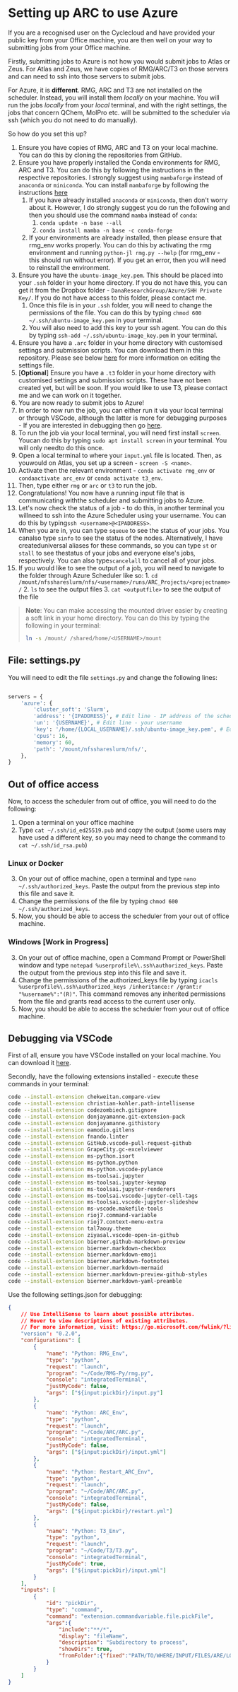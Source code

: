 # Setting up ARC to use Azure

If you are a recognised user on the Cyclecloud and have provided your public key from your Office machine, you are then well on your way to submitting jobs from your Office machine.

Firstly, submitting jobs to Azure is not how you would submit jobs to Atlas or Zeus. For Atlas and Zeus, we have copies of RMG/ARC/T3 on those servers and can need to ssh into those servers to submit jobs. 

For Azure, it is **different**. RMG, ARC and T3 are not installed on the scheduler. Instead, you will install them *locally* on your machine. You will run the jobs *locally* from your *local* terminal, and with the right settings, the jobs that concern QChem, MolPro etc. will be submitted to the scheduler via ssh (which you do not need to do manually).

So how do you set this up?

1. Ensure you have copies of RMG, ARC and T3 on your local machine. You can do this by cloning the repositories from GitHub.
2. Ensure you have properly installed the Conda environments for RMG, ARC and T3. You can do this by following the instructions in the respective repositories. I strongly suggest using `mambaforge` instead of `anaconda` or `miniconda`. You can install `mambaforge` by following the instructions [here](https://github.com/conda-forge/miniforge)
   1. If you have already installed `anaconda` or `miniconda`, then don't worry about it. However, I do strongly suggest you do run the following and then you should use the command `mamba` instead of `conda`:
        1. `conda update -n base --all`
        2. `conda install mamba -n base -c conda-forge`
   2. If your environments are already installed, then please ensure that rmg_env works properly. You can do this by activating the rmg environment and running `python-jl rmg.py --help` (for rmg_env - this should run without error). If you get an error, then you will need to reinstall the environment.
3. Ensure you have the `ubuntu-image_key.pem`. This should be placed into your `.ssh` folder in your home directory. If you do not have this, you can get it from the Dropbox folder - `DanaResearchGroup/Azure/SHH Private Key/`. If you do not have access to this folder, please contact me.
    1. Once this file is in your `.ssh` folder, you will need to change the permissions of the file. You can do this by typing `chmod 600 ~/.ssh/ubuntu-image_key.pem` in your terminal. 
    2. You will also need to add this key to your ssh agent. You can do this by typing `ssh-add ~/.ssh/ubuntu-image_key.pem` in your terminal.
4. Ensure you have a `.arc` folder in your home directory with customised settings and submission scripts. You can download them in this repository. Please see below [here](#file-settingspy) for more information on editing the settings file.
5. [**Optional**] Ensure you have a `.t3` folder in your home directory with customised settings and submission scripts. These have not been created yet, but will be soon. If you would like to use T3, please contact me and we can work on it together.
6. You are now ready to submit jobs to Azure!
7. In order to now run the job, you can either run it via your local terminal or through VSCode, although the latter is more for debugging purposes - If you are interested in debugging then go [here](#debugging-via-vscode).
8. To run the job via your local terminal, you will need first install `screen`. Youcan do this by typing `sudo apt install screen` in your terminal. You will only needto do this once.
9. Open a local terminal to where your `input.yml` file is located. Then, as youwould on Atlas, you set up a screen - `screen -S <name>`.
10. Activate then the relevant environment - `conda activate rmg_env` or `condaactivate arc_env` or `conda activate t3_env`.
11. Then, type either `rmg` or `arc` or `t3` to run the job.
12. Congratulations! You now have a running input file that is communicating withthe scheduler and submitting jobs to Azure.
13. Let's now check the status of a job - to do this, in another terminal you willneed to ssh into the Azure Scheduler using your username. You can do this by typing`ssh <username>@<IPADDRESS>`. 
14. When you are in, you can type `squeue` to see the status of your jobs. You canalso type `sinfo` to see the status of the nodes. Alternatively, I have createduniversal aliases for these commands, so you can type `st` or `stall` to see thestatus of your jobs and everyone else's jobs, respectively. You can also type`scancelall` to cancel all of your jobs.
15. If you would like to see the output of a job, you will need to navigate to the folder through Azure Scheduler like so:
        1. `cd /mount/nfsshareslurm/nfs/<username>/runs/ARC_Projects/<projectname>/`
        2. `ls` to see the output files
        3. `cat <outputfile>` to see the output of the file

> **Note**: You can make accessing the mounted driver easier by creating a soft link in your home directory. You can do this by typing the following in your terminal:
> ```bash
>ln -s /mount/ /shared/home/<USERNAME>/mount
>```
   
## File: settings.py

You will need to edit the file `settings.py` and change the following lines:

```python

servers = {
    'azure': {
        'cluster_soft': 'Slurm',
        'address': '{IPADDRESS}', # Edit line - IP address of the scheduler if it changes
        'un': '{USERNAME}', # Edit line - your username
        'key': '/home/{LOCAL_USERNAME}/.ssh/ubuntu-image_key.pem', # Edit line - path to private key
        'cpus': 16,
        'memory': 60,
        'path': '/mount/nfsshareslurm/nfs/',
    },
}
```

## Out of office access

Now, to access the scheduler from out of office, you will need to do the following:

1. Open a terminal on your office machine
2. Type `cat ~/.ssh/id_ed25519.pub` and copy the output (some users may have used a different key, so you may need to change the command to `cat ~/.ssh/id_rsa.pub`)

### Linux or Docker

3. On your out of office machine, open a terminal and type `nano ~/.ssh/authorized_keys`. Paste the output from the previous step into this file and save it.
4. Change the permissions of the file by typing `chmod 600 ~/.ssh/authorized_keys`.
5. Now, you should be able to access the scheduler from your out of office machine.

### Windows [Work in Progress]

3. On your out of office machine, open a Command Prompt or PowerShell window and type `notepad %userprofile%\.ssh\authorized_keys`. Paste the output from the previous step into this file and save it.
4. Change the permissions of the authorized_keys file by typing `icacls %userprofile%\.ssh\authorized_keys /inheritance:r /grant:r "%username%":"(R)"`. This command removes any inherited permissions from the file and grants read access to the current user only.
5. Now, you should be able to access the scheduler from your out of office machine.

## Debugging via VSCode

First of all, ensure you have VSCode installed on your local machine. You can download it [here](https://code.visualstudio.com/download).

Secondly, have the following extensions installed - execute these commands in your terminal:

```bash
code --install-extension chekweitan.compare-view
code --install-extension christian-kohler.path-intellisense
code --install-extension codezombiech.gitignore
code --install-extension donjayamanne.git-extension-pack
code --install-extension donjayamanne.githistory
code --install-extension eamodio.gitlens
code --install-extension fnando.linter
code --install-extension GitHub.vscode-pull-request-github
code --install-extension GrapeCity.gc-excelviewer
code --install-extension ms-python.isort
code --install-extension ms-python.python
code --install-extension ms-python.vscode-pylance
code --install-extension ms-toolsai.jupyter
code --install-extension ms-toolsai.jupyter-keymap
code --install-extension ms-toolsai.jupyter-renderers
code --install-extension ms-toolsai.vscode-jupyter-cell-tags
code --install-extension ms-toolsai.vscode-jupyter-slideshow
code --install-extension ms-vscode.makefile-tools
code --install-extension rioj7.command-variable
code --install-extension rioj7.context-menu-extra
code --install-extension tal7aouy.theme
code --install-extension ziyasal.vscode-open-in-github
code --install-extension bierner.github-markdown-preview
code --install-extension bierner.markdown-checkbox
code --install-extension bierner.markdown-emoji
code --install-extension bierner.markdown-footnotes
code --install-extension bierner.markdown-mermaid
code --install-extension bierner.markdown-preview-github-styles
code --install-extension bierner.markdown-yaml-preamble
```


Use the following settings.json for debugging:

```json
{    
    // Use IntelliSense to learn about possible attributes.
    // Hover to view descriptions of existing attributes.
    // For more information, visit: https://go.microsoft.com/fwlink/?linkid=830387
    "version": "0.2.0",
    "configurations": [
        {
            "name": "Python: RMG_Env",
            "type": "python",
            "request": "launch",
            "program": "~/Code/RMG-Py/rmg.py",
            "console": "integratedTerminal",
            "justMyCode": false,
            "args": ["${input:pickDir}/input.py"]
        },
        {
            "name": "Python: ARC_Env",
            "type": "python",
            "request": "launch",
            "program": "~/Code/ARC/ARC.py",
            "console": "integratedTerminal",
            "justMyCode": false,
            "args": ["${input:pickDir}/input.yml"]
        },
        {
            "name": "Python: Restart_ARC_Env",
            "type": "python",
            "request": "launch",
            "program": "~/Code/ARC/ARC.py",
            "console": "integratedTerminal",
            "justMyCode": false,
            "args": ["${input:pickDir}/restart.yml"]
        },
        {
            "name": "Python: T3_Env",
            "type": "python",
            "request": "launch",
            "program": "~/Code/T3/T3.py",
            "console": "integratedTerminal",
            "justMyCode": true,
            "args": ["${input:pickDir}/input.yml"]
        }
    ],
    "inputs": [
        {
            "id": "pickDir",
            "type": "command",
            "command": "extension.commandvariable.file.pickFile",
            "args":{
                "include":"**/*",
                "display": "fileName",
                "description": "Subdirectory to process",
                "showDirs": true,
                "fromFolder":{"fixed":"PATH/TO/WHERE/INPUT/FILES/ARE/LOCATED"}
            }
        }
    ]
}
```
